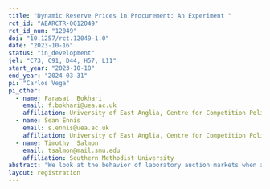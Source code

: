 ```yaml
---
title: "Dynamic Reserve Prices in Procurement: An Experiment "
rct_id: "AEARCTR-0012049"
rct_id_num: "12049"
doi: "10.1257/rct.12049-1.0"
date: "2023-10-16"
status: "in_development"
jel: "C73, C91, D44, H57, L11"
start_year: "2023-10-18"
end_year: "2024-03-31"
pi: "Carlos Vega"
pi_other:
  - name: Farasat  Bokhari
    email: f.bokhari@uea.ac.uk
    affiliation: University of East Anglia, Centre for Competition Policy
  - name: Sean Ennis
    email: s.ennis@uea.ac.uk
    affiliation: University of East Anglia, Centre for Competition Policy
  - name: Timothy  Salmon
    email: tsalmon@mail.smu.edu
    affiliation: Southern Methodist University
abstract: "We look at the behavior of laboratory auction markets when a dynamic reserve price is imposed. When firms exit markets due to high costs, competition wavers and bidders bid less aggressively. Ensuing higher prices could conceivably be modulated by a reserve price mechanism that uses the lowest bid from the previous period. Using a controlled setting, we show how dynamics in reserve price setting influence bid shading and if the behavior of these markets are more consistent with standard predictions or with the focal point hypothesis."
layout: registration
---
```


